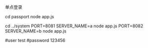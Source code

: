 单点登录

cd passport
node app.js

cd ../system
PORT=8081 SERVER_NAME=a node app.js
PORT=8082 SERVER_NAME=b node app.js

#user test
#password 123456